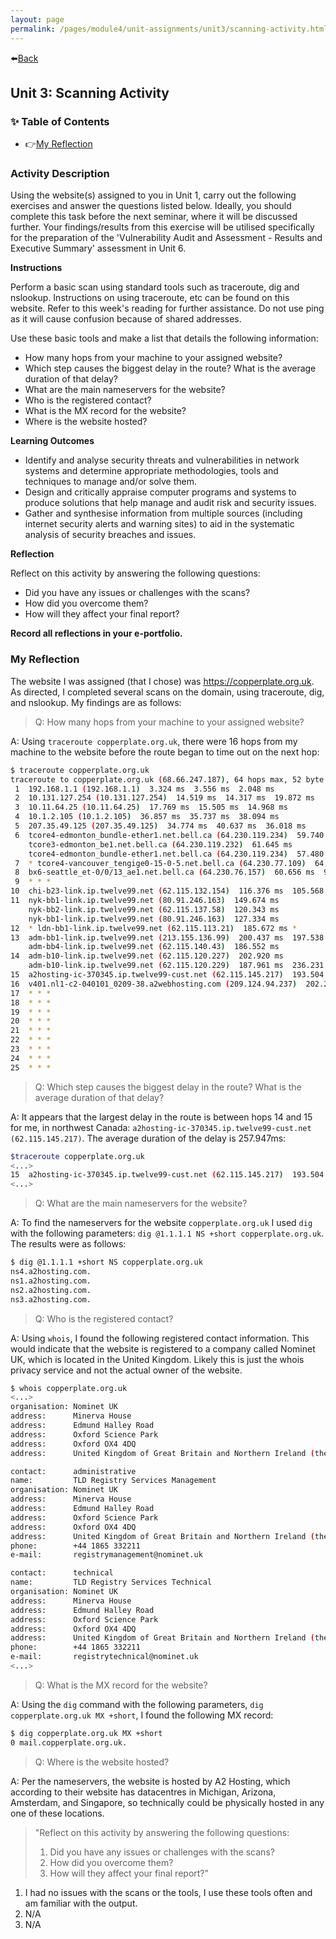 ```yaml
---
layout: page
permalink: /pages/module4/unit-assignments/unit3/scanning-activity.html
---
```


⬅️[Back](/pages/module4/unit-assignments/unit3/m4u3.html)

## Unit 3: Scanning Activity

### ✨ Table of Contents

- 👉[My Reflection](#my-reflection)

### Activity Description

Using the website(s) assigned to you in Unit 1, carry out the following exercises and answer the questions listed below. Ideally, you should complete this task before the next seminar, where it will be discussed further. Your findings/results from this exercise will be utilised specifically for the preparation of the 'Vulnerability Audit and Assessment - Results and Executive Summary' assessment in Unit 6.

**Instructions**

Perform a basic scan using standard tools such as traceroute, dig and nslookup. Instructions on using traceroute, etc can be found on this website. Refer to this week's reading for further assistance. Do not use ping as it will cause confusion because of shared addresses.

Use these basic tools and make a list that details the following information:
- How many hops from your machine to your assigned website?
- Which step causes the biggest delay in the route? What is the average duration of that delay?
- What are the main nameservers for the website?
- Who is the registered contact?
- What is the MX record for the website?
- Where is the website hosted?

**Learning Outcomes**
- Identify and analyse security threats and vulnerabilities in network systems and determine appropriate methodologies, tools and techniques to manage and/or solve them.
- Design and critically appraise computer programs and systems to produce solutions that help manage and audit risk and security issues.
- Gather and synthesise information from multiple sources (including internet security alerts and warning sites) to aid in the systematic analysis of security breaches and issues.

**Reflection**

Reflect on this activity by answering the following questions:
- Did you have any issues or challenges with the scans?
- How did you overcome them?
- How will they affect your final report?

**Record all reflections in your e-portfolio.**


### My Reflection

The website I was assigned (that I chose) was https://copperplate.org.uk. As directed, I completed several scans on the domain, using traceroute, dig, and nslookup. My findings are as follows:

>Q: How many hops from your machine to your assigned website?

A: Using `traceroute copperplate.org.uk`, there were 16 hops from my machine to the website before the route began to time out on the next hop:

```bash
$ traceroute copperplate.org.uk
traceroute to copperplate.org.uk (68.66.247.187), 64 hops max, 52 byte packets
 1  192.168.1.1 (192.168.1.1)  3.324 ms  3.556 ms  2.048 ms
 2  10.131.127.254 (10.131.127.254)  14.519 ms  14.317 ms  19.872 ms
 3  10.11.64.25 (10.11.64.25)  17.769 ms  15.505 ms  14.968 ms
 4  10.1.2.105 (10.1.2.105)  36.857 ms  35.737 ms  38.094 ms
 5  207.35.49.125 (207.35.49.125)  34.774 ms  40.637 ms  36.018 ms
 6  tcore4-edmonton_bundle-ether1.net.bell.ca (64.230.119.234)  59.740 ms
    tcore3-edmonton_be1.net.bell.ca (64.230.119.232)  61.645 ms
    tcore4-edmonton_bundle-ether1.net.bell.ca (64.230.119.234)  57.480 ms
 7  * tcore4-vancouver_tengige0-15-0-5.net.bell.ca (64.230.77.109)  64.601 ms *
 8  bx6-seattle_et-0/0/13_ae1.net.bell.ca (64.230.76.157)  60.656 ms  90.761 ms  56.519 ms
 9  * * *
10  chi-b23-link.ip.twelve99.net (62.115.132.154)  116.376 ms  105.568 ms  133.235 ms
11  nyk-bb1-link.ip.twelve99.net (80.91.246.163)  149.674 ms
    nyk-bb2-link.ip.twelve99.net (62.115.137.58)  120.343 ms
    nyk-bb1-link.ip.twelve99.net (80.91.246.163)  127.334 ms
12  * ldn-bb1-link.ip.twelve99.net (62.115.113.21)  185.672 ms *
13  adm-bb1-link.ip.twelve99.net (213.155.136.99)  200.437 ms  197.538 ms
    adm-bb4-link.ip.twelve99.net (62.115.140.43)  186.552 ms
14  adm-b10-link.ip.twelve99.net (62.115.120.227)  202.920 ms
    adm-b10-link.ip.twelve99.net (62.115.120.229)  187.961 ms  236.231 ms
15  a2hosting-ic-370345.ip.twelve99-cust.net (62.115.145.217)  193.504 ms  273.148 ms  307.188 ms
16  v401.nl1-c2-040101_0209-38.a2webhosting.com (209.124.94.237)  202.298 ms  191.469 ms  192.932 ms
17  * * *
18  * * *
19  * * *
20  * * *
21  * * *
22  * * *
23  * * *
24  * * *
25  * * *
```

>Q: Which step causes the biggest delay in the route? What is the average duration of that delay?

A: It appears that the largest delay in the route is between hops 14 and 15 for me, in northwest Canada: `a2hosting-ic-370345.ip.twelve99-cust.net (62.115.145.217)`. The average duration of the delay is 257.947ms:

```bash
$traceroute copperplate.org.uk
<...>
15  a2hosting-ic-370345.ip.twelve99-cust.net (62.115.145.217)  193.504 ms  273.148 ms  307.188 ms
<...>
```

>Q: What are the main nameservers for the website?

A: To find the nameservers for the website `copperplate.org.uk` I used `dig` with the following parameters: `dig @1.1.1.1 NS +short copperplate.org.uk`. The results were as follows:
```bash
$ dig @1.1.1.1 +short NS copperplate.org.uk
ns4.a2hosting.com.
ns1.a2hosting.com.
ns2.a2hosting.com.
ns3.a2hosting.com.
```

>Q: Who is the registered contact?

A: Using `whois`, I found the following registered contact information. This would indicate that the website is registered to a company called Nominet UK, which is located in the United Kingdom. Likely this is just the whois privacy service and not the actual owner of the website.

```bash
$ whois copperplate.org.uk
<...>
organisation: Nominet UK
address:      Minerva House
address:      Edmund Halley Road
address:      Oxford Science Park
address:      Oxford OX4 4DQ
address:      United Kingdom of Great Britain and Northern Ireland (the)

contact:      administrative
name:         TLD Registry Services Management
organisation: Nominet UK
address:      Minerva House
address:      Edmund Halley Road
address:      Oxford Science Park
address:      Oxford OX4 4DQ
address:      United Kingdom of Great Britain and Northern Ireland (the)
phone:        +44 1865 332211
e-mail:       registrymanagement@nominet.uk

contact:      technical
name:         TLD Registry Services Technical
organisation: Nominet UK
address:      Minerva House
address:      Edmund Halley Road
address:      Oxford Science Park
address:      Oxford OX4 4DQ
address:      United Kingdom of Great Britain and Northern Ireland (the)
phone:        +44 1865 332211
e-mail:       registrytechnical@nominet.uk
<...>
```

>Q: What is the MX record for the website?

A: Using the `dig` command with the following parameters, `dig copperplate.org.uk MX +short`, I found the following MX record:

```bash
$ dig copperplate.org.uk MX +short
0 mail.copperplate.org.uk.
```

>Q: Where is the website hosted?

A: Per the nameservers, the website is hosted by A2 Hosting, which according to their website has datacentres in Michigan, Arizona, Amsterdam, and Singapore, so technically could be physically hosted in any one of these locations.

>"Reflect on this activity by answering the following questions:
>1. Did you have any issues or challenges with the scans?
>2. How did you overcome them?
>3. How will they affect your final report?"

1. I had no issues with the scans or the tools, I use these tools often and am familiar with the output.
2. N/A
3. N/A

